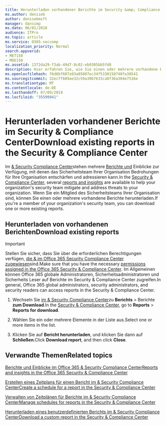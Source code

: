 ```yaml
---
title: Herunterladen vorhandener Berichte im Security &amp; Compliance Center
ms.author: deniseb
author: denisebmsft
manager: dansimp
ms.date: 06/01/2018
audience: ITPro
ms.topic: article
ms.service: O365-seccomp
localization_priority: Normal
search.appverid:
- MET150
- MOE150
ms.assetid: 1372da29-f3ab-49d7-8c02-eb9305bb5fd8
description: Hier erfahren Sie, wie Sie einen oder mehrere vorhandene Berichte im &amp; Security Compliance Center herunterladen.
ms.openlocfilehash: f6d6bf607a93a05807ec34f5330158740fa38541
ms.sourcegitcommit: 32ecff689ae32c59a39b7633ca0f36a304e7516e
ms.translationtype: MT
ms.contentlocale: de-DE
ms.lasthandoff: 07/09/2019
ms.locfileid: "35599941"
---
```

# <a name="download-existing-reports-in-the-security-amp-compliance-center"></a><span data-ttu-id="c8cd6-103">Herunterladen vorhandener Berichte im Security &amp; Compliance Center</span><span class="sxs-lookup"><span data-stu-id="c8cd6-103">Download existing reports in the Security &amp; Compliance Center</span></span>

<span data-ttu-id="c8cd6-104">Im [ &amp; Security Compliance Center](https://protection.office.com)stehen mehrere [Berichte und](reports-and-insights-in-security-and-compliance.md) Einblicke zur Verfügung, mit denen das Sicherheitsteam Ihrer Organisation Bedrohungen für Ihre Organisation entschärfen und adressieren kann.</span><span class="sxs-lookup"><span data-stu-id="c8cd6-104">In the [Security &amp; Compliance Center](https://protection.office.com), several [reports and insights](reports-and-insights-in-security-and-compliance.md) are available to help your organization's security team mitigate and address threats to your organization.</span></span> <span data-ttu-id="c8cd6-105">Wenn Sie ein Mitglied des Sicherheitsteams Ihrer Organisation sind, können Sie einen oder mehrere vorhandene Berichte herunterladen.</span><span class="sxs-lookup"><span data-stu-id="c8cd6-105">If you're a member of your organization's security team, you can download one or more existing reports.</span></span> 
  
## <a name="download-existing-reports"></a><span data-ttu-id="c8cd6-106">Herunterladen von vorhandenen Berichten</span><span class="sxs-lookup"><span data-stu-id="c8cd6-106">Download existing reports</span></span>

> [!IMPORTANT]
> <span data-ttu-id="c8cd6-107">Stellen Sie sicher, dass Sie über die erforderlichen Berechtigungen verfügen, [die &amp; im Office 365 Security Compliance Center zugewiesen](permissions-in-the-security-and-compliance-center.md)sind.</span><span class="sxs-lookup"><span data-stu-id="c8cd6-107">Make sure that you have the necessary [permissions assigned in the Office 365 Security &amp; Compliance Center](permissions-in-the-security-and-compliance-center.md).</span></span> <span data-ttu-id="c8cd6-108">Im Allgemeinen können Office 365 globale Administratoren, Sicherheitsadministratoren und Sicherheits Leser auf Berichte im Security &amp; Compliance Center zugreifen.</span><span class="sxs-lookup"><span data-stu-id="c8cd6-108">In general, Office 365 global administrators, security administrators, and security readers can access reports in the Security &amp; Compliance Center.</span></span> 
  
1. <span data-ttu-id="c8cd6-109">Wechseln Sie [im &amp; Security Compliance Center](https://protection.office.com)zu **Berichts** \> Berichte **zum Download**.</span><span class="sxs-lookup"><span data-stu-id="c8cd6-109">In the [Security &amp; Compliance Center](https://protection.office.com), go to **Reports** \> **Reports for download**.</span></span>
    
2. <span data-ttu-id="c8cd6-110">Wählen Sie ein oder mehrere Elemente in der Liste aus.</span><span class="sxs-lookup"><span data-stu-id="c8cd6-110">Select one or more items in the list.</span></span>
    
3. <span data-ttu-id="c8cd6-111">Klicken Sie auf **Bericht herunterladen**, und klicken Sie dann auf **Schließen**.</span><span class="sxs-lookup"><span data-stu-id="c8cd6-111">Click **Download report**, and then click **Close**.</span></span>
    
## <a name="related-topics"></a><span data-ttu-id="c8cd6-112">Verwandte Themen</span><span class="sxs-lookup"><span data-stu-id="c8cd6-112">Related topics</span></span>

[<span data-ttu-id="c8cd6-113">Berichte und Einblicke im Office 365 &amp; Security Compliance Center</span><span class="sxs-lookup"><span data-stu-id="c8cd6-113">Reports and insights in the Office 365 Security &amp; Compliance Center</span></span>](reports-and-insights-in-security-and-compliance.md)
  
[<span data-ttu-id="c8cd6-114">Erstellen eines Zeitplans für einen Bericht im &amp; Security Compliance Center</span><span class="sxs-lookup"><span data-stu-id="c8cd6-114">Create a schedule for a report in the Security &amp; Compliance Center</span></span>](create-a-schedule-for-a-report.md)
  
[<span data-ttu-id="c8cd6-115">Verwalten von Zeitplänen für Berichte im &amp; Security Compliance Center</span><span class="sxs-lookup"><span data-stu-id="c8cd6-115">Manage schedules for reports in the Security &amp; Compliance Center</span></span>](manage-schedules-for-multiple-reports.md)
  
[<span data-ttu-id="c8cd6-116">Herunterladen eines benutzerdefinierten Berichts im &amp; Security Compliance Center</span><span class="sxs-lookup"><span data-stu-id="c8cd6-116">Download a custom report in the Security &amp; Compliance Center</span></span>](set-up-and-download-a-custom-report.md)
  

